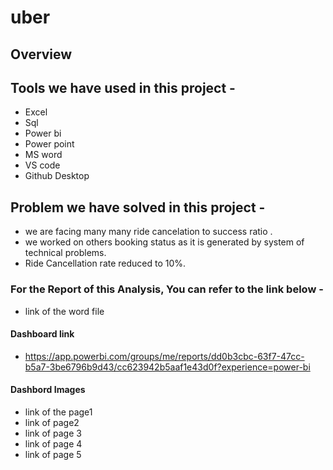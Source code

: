 # uber

## Overview 

## Tools we have used in this project -
- Excel
- Sql
- Power bi
- Power point
- MS word
- VS code
- Github Desktop

## Problem we have solved in this project - 
- we are facing many many ride cancelation to success ratio .
- we worked on others booking status as it is generated by system of technical problems.
- Ride Cancellation rate reduced to 10%.

### For the Report of this Analysis, You can refer to the link below -
-  link of the word file
  

#### Dashboard link
- https://app.powerbi.com/groups/me/reports/dd0b3cbc-63f7-47cc-b5a7-3be6796b9d43/cc623942b5aaf1e43d0f?experience=power-bi

#### Dashbord Images
- link of the page1
- link of page2
- link of page 3
- link of page 4
- link of page 5

  
